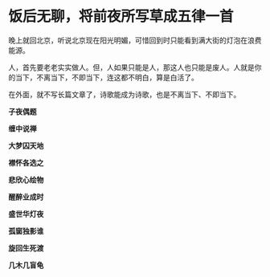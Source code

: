 饭后无聊，将前夜所写草成五律一首
====



晚上就回北京，听说北京现在阳光明媚，可惜回到时只能看到满大街的灯泡在浪费能源。

人，首先要老老实实做人。但，人如果只能是人，那这人也只能是废人。人就是你的当下，不离当下，不即当下，连这都不明白，算是白活了。

在外面，就不写长篇文章了，诗歌能成为诗歌，也是不离当下、不即当下。

**子夜偶题**

**缠中说禅**

**大梦囚天地**

**襟怀各选之**

**悲欣心绘物**

**醒醉业成时**

**盛世华灯夜**

**孤窗独影谁**

**旋回生死渡**

**几木几盲龟**
